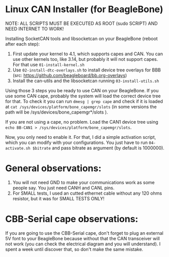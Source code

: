 # Linux CAN Installer (for BeagleBone)

NOTE: ALL SCRIPTS MUST BE EXECUTED AS ROOT (sudo SCRIPT) AND NEED INTERNET TO WORK!

Installing SocketCAN tools and libsocketcan on your BeagleBone (reboot after each step):
1. First update your kernel to 4.1, which supports capes and CAN. You can use other kernels too, like 3.14, but probably it will not support capes. For that use ```01-install-kernel.sh```
2. Use ```02-install-dtc-overlays.sh``` to install device tree overlays for BBB (src: https://github.com/beagleboard/bb.org-overlays)
3. Install the can-utils and the libsocketcan running ```03-install-utils.sh```

Using those 3 steps you be ready to use CAN on your BeagleBone. If you use some CAN cape, probably the system will load the correct device tree for that. To check it you can run ```dmesg | grep cape``` and check if it is loaded at ```cat /sys/devices/platform/bone_capemgr/slots``` (in some versions the path will be /sys/devices/bone_capemgr*/slots ).

If you are not using a cape, no problem. Load the CAN1 device tree using ```echo BB-CAN1 > /sys/devices/platform/bone_capemgr/slots```.

Now, you only need to enable it. For that, I did a simple activation script, which you can modify with your configurations. You just have to run ```04-activate.sh $bitrate``` and pass bitrate as argument (by default is 1000000).

# General observations:
1. You will not need GND to make your communications work as some people say. You just need CANH and CANL pins.
2. For SMALL tests, I used an cutted ethernet cable without any 120 ohms resistor, but it was for SMALL TESTS ONLY!

# CBB-Serial cape observations:
If you are going to use the CBB-Serial cape, don't forget to plug an external 5V font to your BeagleBone because without that the CAN transceiver will not work (you can check the electrical diagram and you will understand). I spent a week until discover that, so don't make the same mistake.